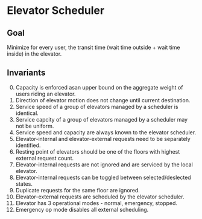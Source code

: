 # Elevator Scheduler

## Goal

Minimize for every user, the transit time (wait time outside + wait time inside) in the elevator.

## Invariants

0. Capacity is enforced asan upper bound on the aggregate weight of users riding an elevator.
1. Direction of elevator motion does not change until current destination.
2. Service speed of a group of elevators managed by a scheduler is identical.
3. Service capcity of a group of elevators managed by a scheduler may not be uniform.
4. Service speed and capacity are always known to the elevator scheduler.
5. Elevator-internal and elevator-external requests need to be separately identified.
6. Resting point of elevators should be one of the floors with highest external request count.
7. Elevator-internal requests are not ignored and are serviced by the local elevator.
8. Elevator-internal requests can be toggled between selected/deslected states.
9. Duplicate requests for the same floor are ignored.
10. Elevator-external requests are scheduled by the elevator scheduler.
11. Elevator has 3 operational modes - normal, emergency, stopped.
12. Emergency op mode disables all external scheduling.

